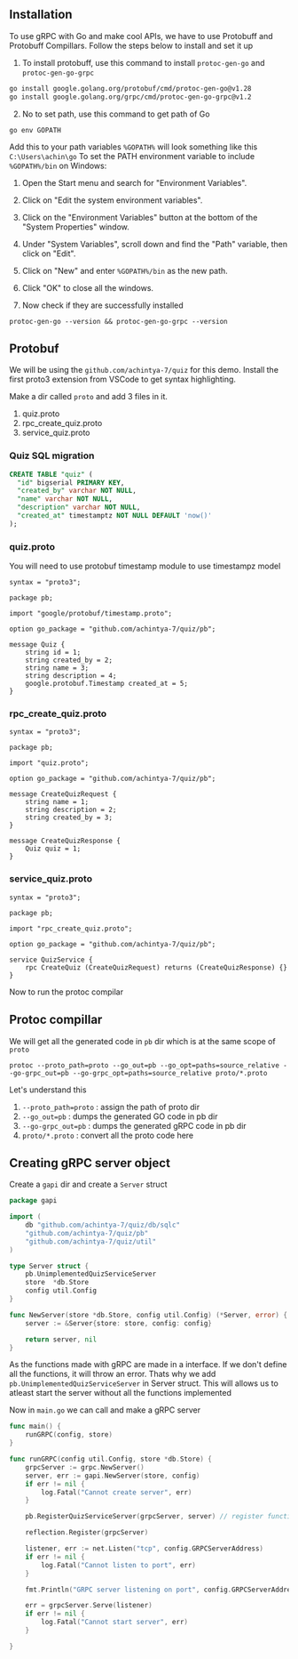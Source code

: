 ## Installation
To use gRPC with Go and make cool APIs, we have to use Protobuff and Protobuff Compillars. 
Follow the steps below to install and set it up

1. To install protobuff, use this command to install `protoc-gen-go` and `protoc-gen-go-grpc`
```sh
go install google.golang.org/protobuf/cmd/protoc-gen-go@v1.28
go install google.golang.org/grpc/cmd/protoc-gen-go-grpc@v1.2
```

2. No to set path, use this command to get path of Go
```
go env GOPATH
```

Add this to your path variables
`%GOPATH%`  will look something like this `C:\Users\achin\go`
To set the PATH environment variable to include `%GOPATH%/bin` on Windows:
1.  Open the Start menu and search for "Environment Variables".
2.  Click on "Edit the system environment variables".
3.  Click on the "Environment Variables" button at the bottom of the "System Properties" window.
4.  Under "System Variables", scroll down and find the "Path" variable, then click on "Edit".
5.  Click on "New" and enter `%GOPATH%/bin` as the new path.
6.  Click "OK" to close all the windows.

3. Now check if they are successfully installed
```
protoc-gen-go --version && protoc-gen-go-grpc --version
```

## Protobuf
We will be using the `github.com/achintya-7/quiz` for this demo.
Install the first proto3 extension from VSCode to get syntax highlighting.

Make a dir called `proto` and add 3 files in it.
1. quiz.proto
2. rpc_create_quiz.proto
3. service_quiz.proto

### Quiz SQL migration
```sql
CREATE TABLE "quiz" (
  "id" bigserial PRIMARY KEY,
  "created_by" varchar NOT NULL,
  "name" varchar NOT NULL,
  "description" varchar NOT NULL,
  "created_at" timestamptz NOT NULL DEFAULT 'now()'
);
```

### quiz.proto
You will need to use protobuf timestamp module to use timestampz model
```proto3
syntax = "proto3";

package pb;

import "google/protobuf/timestamp.proto";

option go_package = "github.com/achintya-7/quiz/pb";

message Quiz {
    string id = 1;
    string created_by = 2;
    string name = 3;
    string description = 4;
    google.protobuf.Timestamp created_at = 5;
}
```

### rpc_create_quiz.proto
```
syntax = "proto3";

package pb;

import "quiz.proto";

option go_package = "github.com/achintya-7/quiz/pb";

message CreateQuizRequest {
    string name = 1;
    string description = 2;
    string created_by = 3;
}

message CreateQuizResponse {
    Quiz quiz = 1;
}
```

### service_quiz.proto
```
syntax = "proto3";

package pb;

import "rpc_create_quiz.proto";

option go_package = "github.com/achintya-7/quiz/pb";

service QuizService {
    rpc CreateQuiz (CreateQuizRequest) returns (CreateQuizResponse) {}
}
```

Now to run the protoc compilar

## Protoc compillar
We will get all the generated code in `pb` dir which is at the same scope of `proto`
```
protoc --proto_path=proto --go_out=pb --go_opt=paths=source_relative --go-grpc_out=pb --go-grpc_opt=paths=source_relative proto/*.proto
```

Let's understand this
1. `--proto_path=proto` : assign the path of proto dir
2. `--go_out=pb` : dumps the generated GO code in pb dir
3. `--go-grpc_out=pb` : dumps the generated gRPC code in pb dir
4. `proto/*.proto` : convert all the proto code here

## Creating gRPC server object
Create a `gapi` dir and create a `Server` struct
```go
package gapi

import (
	db "github.com/achintya-7/quiz/db/sqlc"
	"github.com/achintya-7/quiz/pb"
	"github.com/achintya-7/quiz/util"
)

type Server struct {
	pb.UnimplementedQuizServiceServer
	store  *db.Store
	config util.Config
}

func NewServer(store *db.Store, config util.Config) (*Server, error) {
	server := &Server{store: store, config: config}

	return server, nil
}
```

As the functions made with gRPC are made in a interface. If we don't define all the functions, it will throw an error. Thats why we add `pb.UnimplementedQuizServiceServer` in Server struct.
This will allows us to atleast start the server without all the functions implemented

Now in  `main.go` we can call and make a gRPC server 
```go
func main() {
	runGRPC(config, store)
}

func runGRPC(config util.Config, store *db.Store) {
	grpcServer := grpc.NewServer()
	server, err := gapi.NewServer(store, config)
	if err != nil {
		log.Fatal("Cannot create server", err)
	}

	pb.RegisterQuizServiceServer(grpcServer, server) // register function here

	reflection.Register(grpcServer)

	listener, err := net.Listen("tcp", config.GRPCServerAddress)
	if err != nil {
		log.Fatal("Cannot listen to port", err)
	}

	fmt.Println("GRPC server listening on port", config.GRPCServerAddress)

	err = grpcServer.Serve(listener)
	if err != nil {
		log.Fatal("Cannot start server", err)
	}

}
```

